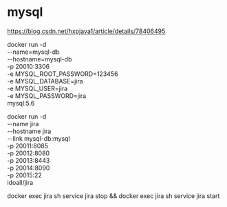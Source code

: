 # mysql

https://blog.csdn.net/hxpjava1/article/details/78406495

docker run -d \
  --name=mysql-db \
  --hostname=mysql-db \
  -p 20010:3306 \
  -e MYSQL_ROOT_PASSWORD=123456 \
  -e MYSQL_DATABASE=jira \
  -e MYSQL_USER=jira \
  -e MYSQL_PASSWORD=jira \
  mysql:5.6

docker run -d \
  --name jira \
  --hostname jira \
  --link mysql-db:mysql \
  -p 20011:8085 \
  -p 20012:8080 \
  -p 20013:8443 \
  -p 20014:8090 \
  -p 20015:22 \
  idoall/jira

docker exec jira sh service jira stop && docker exec jira sh service jira start
